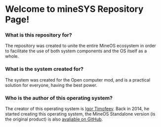 # Welcome to mineSYS Repository Page!

### What is this repository for?
The repository was created to unite the entire MineOS ecosystem in order to facilitate the use of both system components and the OS itself as a whole.

### What is the system created for?
The system was created for the Open computer mod, and is a practical solution for everyone, having the best power.

### Who is the author of this operating system?
The creator of this operating system is [Igor Timofeev](https://github.com/IgorTimofeev/). Back in 2014, he started creating this operating system, the MineOS Standalone version (is the original product) is also [avaliable on GitHub](https://github.com/IgorTimofeev/MineOS).
